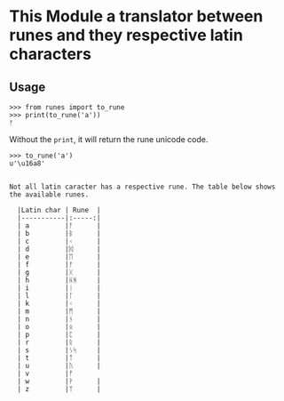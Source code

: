 
# This Module a translator between runes and they respective latin characters

## Usage

```
>>> from runes import to_rune
>>> print(to_rune('a'))
ᚠ
```

Without the `print`, it will return the rune unicode code.

```
>>> to_rune('a')
u'\u16a8'


Not all latin caracter has a respective rune. The table below shows the available runes.

  |Latin char | Rune  |
  |-----------|:-----:|
  | a         |ᚨ      |
  | b         |ᛒ      |
  | c         |ᚲ      |
  | d         |ᛞ      |
  | e         |ᛖ      |
  | f         |ᚠ      |
  | g         |ᚷ      |
  | h         |ᚺᚻ     |
  | i         |ᛁ      |
  | l         |ᛚ      |
  | k         |ᚲ      |
  | m         |ᛗ      |
  | n         |ᚾ      |
  | o         |ᛟ      |
  | p         |ᛈ      |
  | r         |ᚱ      |
  | s         |ᛊᛋ     |
  | t         |ᛏ      |
  | u         |ᚢ      |
  | v         |ᚡ
  | w         |ᚹ      |
  | z         |ᛉ      |
